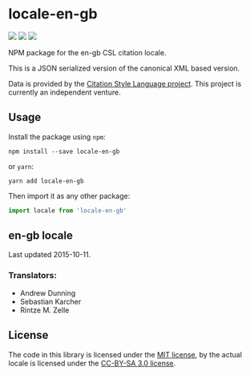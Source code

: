 # locale-en-gb

[![](https://flat.badgen.net/npm/v/locale-en-gb)](https://npmjs.org/package/locale-en-gb)
[![](https://flat.badgen.net/badge/license/MIT/blue)][mit]
[![](https://flat.badgen.net/badge/license/CC-BY-SA/blue)][cc-by-sa-3.0]

NPM package for the en-gb CSL citation locale.

This is a JSON serialized version of the canonical XML based version.

Data is provided by the [Citation Style Language project](https://citationstyles.org).
This project is currently an independent venture.

## Usage
Install the package using `npm`:

```shell
npm install --save locale-en-gb
```

or `yarn`:

```shell
yarn add locale-en-gb
```

Then import it as any other package:

```js
import locale from 'locale-en-gb'
```

## en-gb locale
Last updated 2015-10-11.

### Translators: 
- Andrew Dunning
- Sebastian Karcher
- Rintze M. Zelle

## License
The code in this library is licensed under the [MIT license][mit], by the actual locale is licensed under the [CC-BY-SA 3.0 license][cc-by-sa-3.0].

[mit]: https://opensource.org/licenses/MIT
[cc-by-sa-3.0]: https://creativecommons.org/licenses/by-sa/3.0/
